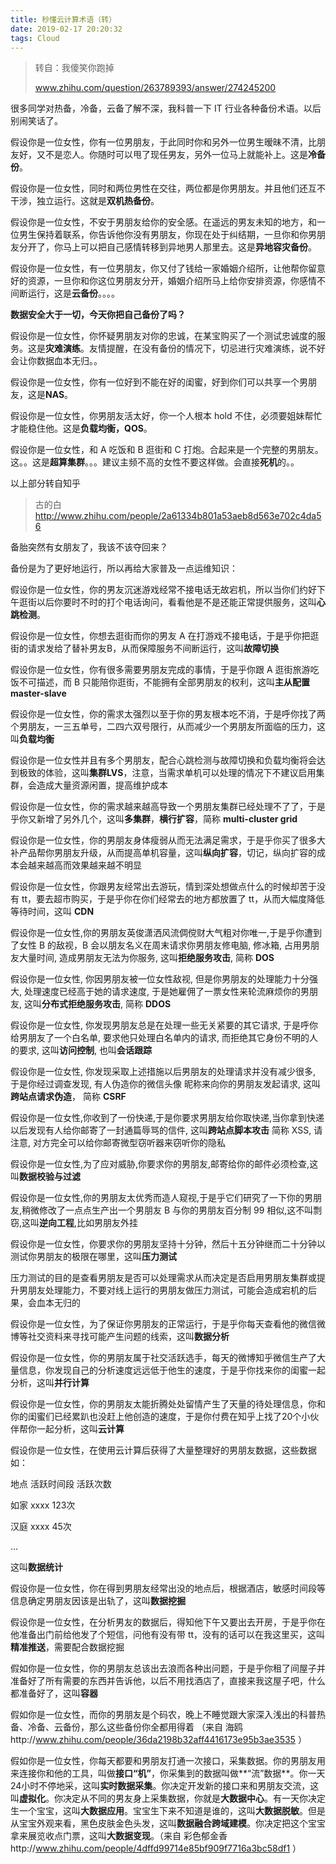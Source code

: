 ```yaml
---
title: 秒懂云计算术语（转）
date: 2019-02-17 20:20:32
tags: Cloud
---
```


> 转自：我傻笑你跑掉
>
> www.zhihu.com/question/263789393/answer/274245200

很多同学对热备，冷备，云备了解不深，我科普一下 IT 行业各种备份术语。以后别闹笑话了。

假设你是一位女性，你有一位男朋友，于此同时你和另外一位男生暧昧不清，比朋友好，又不是恋人。你随时可以甩了现任男友，另外一位马上就能补上。这是**冷备份**。

假设你是一位女性，同时和两位男性在交往，两位都是你男朋友。并且他们还互不干涉，独立运行。这就是**双机热备份**。

假设你是一位女性，不安于男朋友给你的安全感。在遥远的男友未知的地方，和一位男生保持着联系，你告诉他你没有男朋友，你现在处于纠结期，一旦你和你男朋友分开了，你马上可以把自己感情转移到异地男人那里去。这是**异地容灾备份**。

假设你是一位女性，有一位男朋友，你又付了钱给一家婚姻介绍所，让他帮你留意好的资源，一旦你和你这位男朋友分开，婚姻介绍所马上给你安排资源，你感情不间断运行，这是**云备份**。。。。

**数据安全大于一切，今天你把自己备份了吗？**

假设你是一位女性，你怀疑男朋友对你的忠诚，在某宝购买了一个测试忠诚度的服务。这是**灾难演练**。友情提醒，在没有备份的情况下，切忌进行灾难演练，说不好会让你数据血本无归。。

假设你是一位女性，你有一位好到不能在好的闺蜜，好到你们可以共享一个男朋友，这是**NAS**。

假设你是一位女性，你男朋友活太好，你一个人根本 hold 不住，必须要姐妹帮忙才能稳住他。这是**负载均衡，QOS**。

假设你是一位女性，和 A 吃饭和 B 逛街和 C 打炮。合起来是一个完整的男朋友。这。。这是**超算集群**。。。建议主频不高的女性不要这样做。会直接**死机**的。。

以上部分转自知乎

> 古的白 http://www.zhihu.com/people/2a61334b801a53aeb8d563e702c4da56

备胎突然有女朋友了，我该不该夺回来？

备份是为了更好地运行，所以再给大家普及一点运维知识：

假设你是一位女性，你的男友沉迷游戏经常不接电话无故宕机，所以当你们约好下午逛街以后你要时不时的打个电话询问，看看他是不是还能正常提供服务，这叫**心跳检测**。

假设你是一位女性，你想去逛街而你的男友 A 在打游戏不接电话，于是乎你把逛街的请求发给了替补男友B，从而保障服务不间断运行，这叫**故障切换**

假设你是一位女性，你有很多需要男朋友完成的事情，于是乎你跟 A 逛街旅游吃饭不可描述，而 B 只能陪你逛街，不能拥有全部男朋友的权利，这叫**主从配置 master-slave**

假设你是一位女性，你的需求太强烈以至于你的男友根本吃不消，于是呼你找了两个男朋友，一三五单号，二四六双号限行，从而减少一个男朋友所面临的压力，这叫**负载均衡**

假设你是一位女性并且有多个男朋友，配合心跳检测与故障切换和负载均衡将会达到极致的体验，这叫**集群LVS**，注意，当需求单机可以处理的情况下不建议启用集群，会造成大量资源闲置，提高维护成本

假设你是一位女性，你的需求越来越高导致一个男朋友集群已经处理不了了，于是乎你又新增了另外几个，这叫**多集群**，**横行扩容**，简称 **multi-cluster grid**

假设你是一位女性，你的男朋友身体瘦弱从而无法满足需求，于是乎你买了很多大补产品帮你男朋友升级，从而提高单机容量，这叫**纵向扩容**，切记，纵向扩容的成本会越来越高而效果越来越不明显

假设你是一位女性，你跟男友经常出去游玩，情到深处想做点什么的时候却苦于没有 tt，要去超市购买，于是乎你在你们经常去的地方都放置了 tt，从而大幅度降低等待时间，这叫 **CDN**

假设你是一位女性,你的男朋友英俊潇洒风流倜傥财大气粗对你唯一,于是乎你遭到了女性 B 的敌视，B 会以朋友名义在周末请求你男朋友修电脑, 修冰箱, 占用男朋友大量时间, 造成男朋友无法为你服务, 这叫**拒绝服务攻击**, 简称 **DOS**

假设你是一位女性, 你因男朋友被一位女性敌视, 但是你男朋友的处理能力十分强大, 处理速度已经高于她的请求速度, 于是她雇佣了一票女性来轮流麻烦你的男朋友, 这叫**分布式拒绝服务攻击**, 简称 **DDOS**

假设你是一位女性, 你发现男朋友总是在处理一些无关紧要的其它请求, 于是呼你给男朋友了一个白名单, 要求他只处理白名单内的请求, 而拒绝其它身份不明的人的要求, 这叫**访问控制**, 也叫**会话跟踪**

假设你是一位女性, 你发现采取上述措施以后男朋友的处理请求并没有减少很多, 于是你经过调查发现, 有人伪造你的微信头像 昵称来向你的男朋友发起请求, 这叫**跨站点请求伪造**， 简称 **CSRF**

假设你是一位女性,你收到了一份快递,于是你要求男朋友给你取快递,当你拿到快递以后发现有人给你邮寄了一封通篇辱骂的信件, 这叫**跨站点脚本攻击** 简称 XSS, 请注意, 对方完全可以给你邮寄微型窃听器来窃听你的隐私

假设你是一位女性,为了应对威胁,你要求你的男朋友,邮寄给你的邮件必须检查,这叫**数据校验与过滤**

假设你是一位女性,你的男朋友太优秀而造人窥视,于是乎它们研究了一下你的男朋友,稍微修改了一点点生产出一个男朋友 B 与你的男朋友百分制 99 相似,这不叫剽窃,这叫**逆向工程**,比如男朋友外挂

假设你是一位女性，你要求你的男朋友坚持十分钟，然后十五分钟继而二十分钟以测试你男朋友的极限在哪里，这叫**压力测试**

压力测试的目的是查看男朋友是否可以处理需求从而决定是否启用男朋友集群或提升男朋友处理能力，不要对线上运行的男朋友做压力测试，可能会造成宕机的后果，会血本无归的

假设你是一位女性，为了保证你男朋友的正常运行，于是乎你每天查看他的微信微博等社交资料来寻找可能产生问题的线索，这叫**数据分析**

假设你是一位女性，你的男朋友属于社交活跃选手，每天的微博知乎微信生产了大量信息，你发现自己的分析速度远远低于他生的速度，于是乎你找来你的闺蜜一起分析，这叫**并行计算**

假设你是一位女性，你的男朋友太能折腾处处留情产生了天量的待处理信息，你和你的闺蜜们已经累趴也没赶上他创造的速度，于是你付费在知乎上找了20个小伙伴帮你一起分析，这叫**云计算**

假设你是一位女性，在使用云计算后获得了大量整理好的男朋友数据，这些数据如：

地点 活跃时间段 活跃次数

如家 xxxx 123次

汉庭 xxxx 45次

…

这叫**数据统计**

假设你是一位女性，你在得到男朋友经常出没的地点后，根据酒店，敏感时间段等信息确定男朋友因该是出轨了，这叫**数据挖掘**

假设你是一位女性，在分析男友的数据后，得知他下午又要出去开房，于是乎你在他准备出门前给他发了个短信，问他有没有带 tt，没有的话可以在我这里买，这叫**精准推送**，需要配合数据挖掘

假如你是一位女性，你的男朋友总该出去浪而各种出问题，于是乎你租了间屋子并准备好了所有需要的东西并告诉他，以后不用找酒店了，直接来我这屋子吧，什么都准备好了，这叫**容器**

假如你是一位女性，而你的男朋友是个码农，晚上不睡觉跟大家深入浅出的科普热备、冷备、云备份，那么这些备份你全都用得着 （来自 海鸥http://www.zhihu.com/people/36da2198b32aff4416173e95b3ae3535 ）

假如你是一位女性，你每天都要和男朋友打通一次接口，采集数据。你的男朋友用来连接你和他的工具，叫做**接口“机”**，你采集到的数据叫做**“流”数据**。你一天24小时不停地采，这叫**实时数据采集**。你决定开发新的接口来和男朋友交流，这叫**虚拟化**。你决定从不同的男友身上采集数据，你就是**大数据中心**。有一天你决定生一个宝宝，这叫**大数据应用**。宝宝生下来不知道是谁的，这叫**大数据脱敏**。但是从宝宝外观来看，黑色皮肤金色头发，这叫**数据融合跨域建模**。你决定把这个宝宝拿来展览收点门票，这叫**大数据变现**。（来自 彩色郁金香http://www.zhihu.com/people/4dffd99714e85bf909f7716a3bc58df1 ）